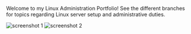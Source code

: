 Welcome to my Linux Administration Portfolio!  See the different branches for topics regarding Linux server setup and administrative duties.  

![screenshot 1](https://github.com/user-attachments/assets/acbfb4e1-b3ec-496a-bd55-d53d11b93976)  ![screenshot 2](https://github.com/user-attachments/assets/9ab854f2-84ed-4e21-919f-63d58731d205)




